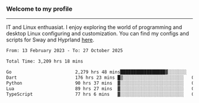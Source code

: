 ### Welcome to my profile

---

IT and Linux enthuasiat. I enjoy exploring the world of programming and desktop Linux configuring and customization. You can find my configs and scripts for Sway and Hyprland [here](https://github.com/uroborosq/mess-of-linux-configurations).

<!-- <div display="block">
 	<img align="left" width="48%" alt="isocalendar" src=".github/metrics/isocalendar_metrics.svg" />
	<img align="center" width="48%" alt="contributions" src=".github/metrics/contributions_metrics.svg" />
	<img align="center" alt="languages" src=".github/metrics/languages_metrics.svg" />
</div> -->

<!-- ![](https://komarev.com/ghpvc/?username=uroborosq&color=success&style=flat-square) -->
<!-- [](https://img.shields.io/github/last-commit/uroborosq/uroborosq?label=Profile%20updated&style=flat-square) -->

<!--START_SECTION:waka-->

```txt
From: 13 February 2023 - To: 27 October 2025

Total Time: 3,209 hrs 18 mins

Go                        2,279 hrs 48 mins█████████████████▓░░░░░░░   70.46 %
Dart                      176 hrs 23 mins █▒░░░░░░░░░░░░░░░░░░░░░░░   05.45 %
Python                    90 hrs 37 mins  ▓░░░░░░░░░░░░░░░░░░░░░░░░   02.80 %
Lua                       89 hrs 27 mins  ▓░░░░░░░░░░░░░░░░░░░░░░░░   02.76 %
TypeScript                77 hrs 6 mins   ▓░░░░░░░░░░░░░░░░░░░░░░░░   02.38 %
```

<!--END_SECTION:waka-->
